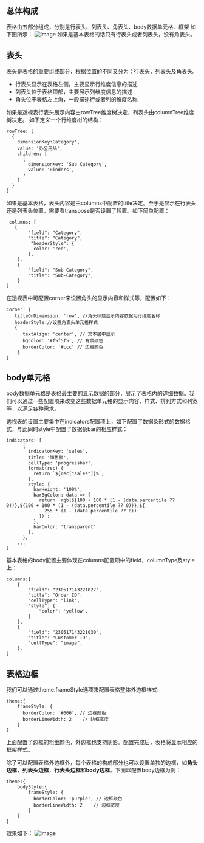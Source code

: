 ## 总体构成

表格由五部分组成，分别是行表头、列表头、角表头、body数据单元格、框架 如下图所示：
![image](https://lf9-dp-fe-cms-tos.byteorg.com/obj/bit-cloud/a222eb3ecfe32db85220dda05.png)
如果是基本表格的话只有行表头或者列表头，没有角表头。

## 表头

表头是表格的重要组成部分，根据位置的不同又分为：行表头，列表头及角表头。

*   行表头显示在表格左侧，主要显示行维度信息的描述
*   列表头位于表格顶部，主要展示列维度信息的描述
*   角头位于表格左上角，一般描述行或者列的维度名称

如果是透视表行表头展示内容由rowTree维度树决定，列表头由columnTree维度树决定。
如下定义一个行维度树的结构：

    rowTree: [
      {
        dimensionKey:Category',
        value: '办公用品',
        children: [
          {
            dimensionKey: 'Sub Category',
            value: 'Binders',
          }
        ]
      }
    ]

如果是基本表格，表头内容是由columns中配置的title决定。至于是显示在行表头还是列表头位置，需要看transpose是否设置了转置。如下简单配置：

     columns: [
       {
            "field": "Category",
            "title": "Category",
             "headerStyle": {
              color: 'red',
            },
        },
        {
            "field": "Sub Category",
            "title": "Sub-Category",
        }
    ]

在透视表中可配置corner来设置角头的显示内容和样式等，配置如下：

    corner: {
       titleOnDimension: 'row', //角头标题显示内容依据为行维度名称
       headerStyle://设置角表头单元格样式
       {
          textAlign: 'center', // 文本居中显示
          bgColor: '#f5f5f5', // 背景颜色
          borderColor: '#ccc' // 边框颜色
        }
    }

## body单元格

body数据单元格是表格最主要的显示数据的部分，展示了表格内的详细数据。我们可以通过一些配置项来改变这些数据单元格的显示内容、样式、排列方式和列宽等，以满足各种需求。

透视表的设置主要集中在indicators配置项上，如下配置了数据条形式的数据格式，与此同时style中配置了数据条bar的相应样式：

    indicators: [
          {
            indicatorKey: 'sales',
            title: '销售额',
            cellType: 'progressbar',
            format(rec) {
              return `${rec["sales"]}%`;
            },
            style: {
              barHeight: '100%',
              barBgColor: data => {
                return `rgb(${100 + 100 * (1 - (data.percentile ?? 0))},${100 + 100 * (1 - (data.percentile ?? 0))},${
                  255 * (1 - (data.percentile ?? 0))
                })`;
              },
              barColor: 'transparent'
            },
          },
        ...
    ]

基本表格的body配置主要体现在columns配置项中的field，columnType及style上：

    columns:[
        {
            "field": "230517143221027",
            "title": "Order ID",
            "cellType": "link",
            "style": {
                "color": 'yellow',
            }
        },
        {
            "field": "230517143221030",
            "title": "Customer ID",
            "cellType": "image",
        },
    ]

## 表格边框

我们可以通过theme.frameStyle选项来配置表格整体外边框样式:

    theme:{
        frameStyle: {
          borderColor: '#666', // 边框颜色
          borderLineWidth: 2    // 边框宽度
        }
    }

上面配置了边框的粗细颜色，外边框也支持阴影。配置完成后，表格将显示相应的框架样式。

除了可以配置表格外边框外，每个表格的构成部分也可以设置单独的边框，如**角头边框**，**列表头边框**，**行表头边框**和**body边框**。下面以配置body边框为例：
```
theme:{
    bodyStyle:{
        frameStyle: {
          borderColor: 'purple', // 边框颜色
          borderLineWidth: 2    // 边框宽度
        }
    }
}
```
效果如下：
![image](https://lf9-dp-fe-cms-tos.byteorg.com/obj/bit-cloud/b42a7699efcd4dfa8b8aa3a00.png)